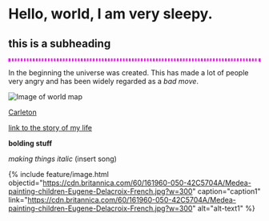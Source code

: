 # Hello, world, I am very sleepy. 
## this is a subheading 


<p style="color:magenta; font-family:seriph;border-style:dotted;text-align:center">
  
  In the beginning the universe was created. This has made a lot of people very angry and has been widely regarded as a *bad move*.</p>

![Image of world map](https://cdn.britannica.com/37/245037-050-79129D52/world-map-continents-oceans.jpg)

[Carleton](https://carleton.edu)

[link to the story of my life](stuff)

**bolding stuff**

*making things italic* (insert song)


{% include feature/image.html objectid="https://cdn.britannica.com/60/161960-050-42C5704A/Medea-painting-children-Eugene-Delacroix-French.jpg?w=300" caption="caption1" link="https://cdn.britannica.com/60/161960-050-42C5704A/Medea-painting-children-Eugene-Delacroix-French.jpg?w=300" alt="alt-text1" %}
